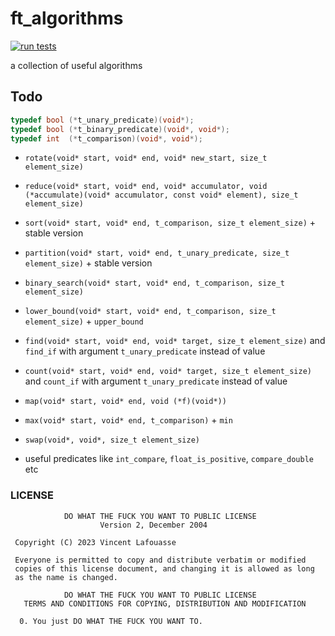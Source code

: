 # ft_algorithms

[![run tests](https://github.com/vincent-lafouasse/ft_algorithms/actions/workflows/run_tests.yml/badge.svg)](https://github.com/vincent-lafouasse/ft_algorithms/actions/workflows/run_tests.yml)

a collection of useful algorithms

## Todo

```c
typedef bool (*t_unary_predicate)(void*);
typedef bool (*t_binary_predicate)(void*, void*);
typedef int  (*t_comparison)(void*, void*);
```

- `rotate(void* start, void* end, void* new_start, size_t element_size)`
- `reduce(void* start, void* end, void* accumulator, void (*accumulate)(void* accumulator, const void* element), size_t element_size)`
- `sort(void* start, void* end, t_comparison, size_t element_size)` + stable version
- `partition(void* start, void* end, t_unary_predicate, size_t element_size)` + stable version

- `binary_search(void* start, void* end, t_comparison, size_t element_size)`
- `lower_bound(void* start, void* end, t_comparison, size_t element_size)` + `upper_bound`

- `find(void* start, void* end, void* target, size_t element_size)` and `find_if` with argument `t_unary_predicate` instead of value
- `count(void* start, void* end, void* target, size_t element_size)` and `count_if` with argument `t_unary_predicate` instead of value

- `map(void* start, void* end, void (*f)(void*))`

- `max(void* start, void* end, t_comparison)` + `min`
- `swap(void*, void*, size_t element_size)`

- useful predicates like `int_compare`, `float_is_positive`, `compare_double` etc

### LICENSE

```
            DO WHAT THE FUCK YOU WANT TO PUBLIC LICENSE
                    Version 2, December 2004

 Copyright (C) 2023 Vincent Lafouasse

 Everyone is permitted to copy and distribute verbatim or modified
 copies of this license document, and changing it is allowed as long
 as the name is changed.

            DO WHAT THE FUCK YOU WANT TO PUBLIC LICENSE
   TERMS AND CONDITIONS FOR COPYING, DISTRIBUTION AND MODIFICATION

  0. You just DO WHAT THE FUCK YOU WANT TO.
```
